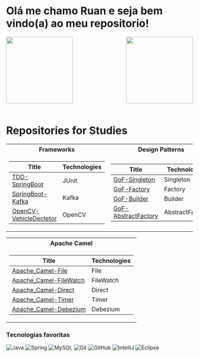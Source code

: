 # Olá me chamo Ruan e seja bem vindo(a) ao meu repositorio!

<div>
  <img  height="180em" src="https://github-readme-stats.vercel.app/api?username=Ruank07&show_icons=true&theme=midnight-purple&include_all_commits=true&count_private=true"/>
  <img align="right" height="180em" src="https://github-readme-stats.vercel.app/api/top-langs/?username=Ruank07&layout=compact&langs_count=16&theme=midnight-purple"/>
</div>
<br>

# Repositories for Studies

<table>
  <tr><th> Frameworks </th><th>Design Patterns</th></tr>
  <tr><td>

  |Title | Technologies|
  |--|--|
  | [TDD-SpringBoot](https://github.com/RuanK07/TDD-SpringBoot) | JUnit |
  | [SpringBoot-Kafka](https://github.com/RuanK07/SpringBoot-Kafka) | Kafka |
  | [OpenCV-VehicleDectetor](https://github.com/RuanK07/OpenCV-VehicleDectetor) | OpenCV |

  </td><td>

  |Title | Technologies|
  |--|--|
  | [GoF-Singleton](https://github.com/RuanK07/GoF-Singleton) | Singleton |
  | [GoF-Factory](https://github.com/RuanK07/GoF-Factory) | Factory |
  | [GoF-Builder](https://github.com/RuanK07/GoF-Builder) | Builder |
  | [GoF-AbstractFactory](https://github.com/RuanK07/GoF-AbstractFactory) | AbstractFactory |

</td></tr> </table>

<table>
<tr><th>Apache Camel</th></tr>
<tr><td>

|Title | Technologies|
|--|--|
| [Apache_Camel-File](https://github.com/RuanK07/Apache_Camel-File) | File |
| [Apache_Camel-FileWatch](https://github.com/RuanK07/Apache_Camel-FileWatch) | FileWatch |
| [Apache_Camel-Direct](https://github.com/RuanK07/Apache_Camel-Direct) | Direct |
| [Apache_Camel-Timer](https://github.com/RuanK07/Apache_Camel-Timer) | Timer |
| [Apache_Camel-Debezium](https://github.com/RuanK07/Apache_Camel-Debezium) | Debezium |

</td></tr> </table>
   

### Tecnologias favoritas
![Java](https://img.shields.io/badge/-Java-007396?style=flat-square&logo=java)
![Spring](https://img.shields.io/badge/-Spring-6DB33F?style=flat-square&logo=spring&logoColor=white)
![MySQL](https://img.shields.io/badge/-MySQL-4479A1?style=flat-square&logo=mysql&logoColor=white)
![Git](https://img.shields.io/badge/-Git-black?style=flat-square&logo=git)
![GitHub](https://img.shields.io/badge/-GitHub-181717?style=flat-square&logo=github)
![IntelliJ](https://img.shields.io/badge/-IntelliJ%20IDEA-black?style=flat-square&logo=intellij-idea&logoColor=white)
![Eclipse](https://img.shields.io/badge/-Eclipse-2C2255?style=flat-square&logo=eclipse&logoColor=white)
